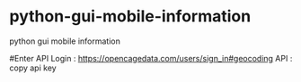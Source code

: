 # python-gui-mobile-information
python gui mobile information

#Enter API
Login : https://opencagedata.com/users/sign_in#geocoding
API : copy api key
